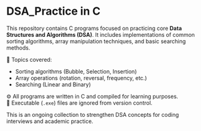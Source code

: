 # DSA_Practice in C

This repository contains C programs focused on practicing core **Data Structures and Algorithms (DSA)**. It includes implementations of common sorting algorithms, array manipulation techniques, and basic searching methods.

🧠 Topics covered:
- Sorting algorithms (Bubble, Selection, Insertion)
- Array operations (rotation, reversal, frequency, etc.)
- Searching (Linear and Binary)

⚙️ All programs are written in C and compiled for learning purposes.  
🚫 Executable (`.exe`) files are ignored from version control.

This is an ongoing collection to strengthen DSA concepts for coding interviews and academic practice.
